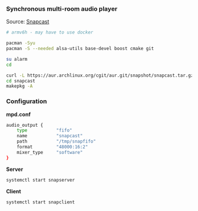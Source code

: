 ### Synchronous multi-room audio player
Source: [Snapcast](https://github.com/badaix/snapcast)
```sh
# armv6h - may have to use docker

pacman -Syu
pacman -S --needed alsa-utils base-devel boost cmake git

su alarm
cd

curl -L https://aur.archlinux.org/cgit/aur.git/snapshot/snapcast.tar.gz | bsdtar xf -
cd snapcast
makepkg -A
```


### Configuration
**mpd.conf**
```sh
audio_output {
	type           "fifo"
	name           "snapcast"
	path           "/tmp/snapfifo"
	format         "48000:16:2"
	mixer_type     "software"
}
```
**Server**
```sh
systemctl start snapserver
```
**Client**
```sh
systemctl start snapclient
```
